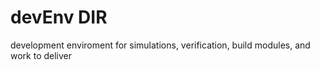# devEnv DIR

development enviroment for simulations, verification, build modules, and work to deliver
